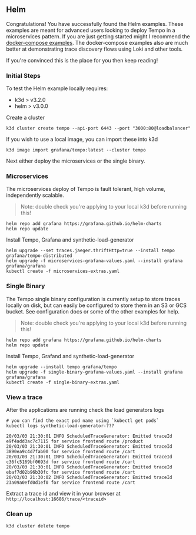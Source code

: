 ## Helm

Congratulations!  You have successfully found the Helm examples.  These examples are meant for
advanced users looking to deploy Tempo in a microservices pattern.  If you are just getting started
might I recommend the [docker-compose examples](../docker-compose).  The docker-compose examples also are much
better at demonstrating trace discovery flows using Loki and other tools.

If you're convinced this is the place for you then keep reading!

### Initial Steps
To test the Helm example locally requires:

- k3d > v3.2.0
- helm > v3.0.0

Create a cluster

```console
k3d cluster create tempo --api-port 6443 --port "3000:80@loadbalancer"
```

If you wish to use a local image, you can import these into k3d

```console
k3d image import grafana/tempo:latest --cluster tempo
```

Next either deploy the microservices or the single binary.

### Microservices
The microservices deploy of Tempo is fault tolerant, high volume, independently scalable.

> Note: double check you're applying to your local k3d before running this!

```console
helm repo add grafana https://grafana.github.io/helm-charts
helm repo update
```

Install Tempo, Grafana and synthetic-load-generator

```console
helm upgrade --set traces.jaeger.thriftHttp=true --install tempo grafana/tempo-distributed
helm upgrade -f microservices-grafana-values.yaml --install grafana grafana/grafana
kubectl create -f microservices-extras.yaml
```

### Single Binary
The Tempo single binary configuration is currently setup to store traces locally on disk, but can easily be configured to
store them in an S3 or GCS bucket.  See configuration docs or some of the other examples for help.

> Note: double check you're applying to your local k3d before running this!

```console
helm repo add grafana https://grafana.github.io/helm-charts
helm repo update
```

Install Tempo, Grafand and synthetic-load-generator

```console
helm upgrade --install tempo grafana/tempo
helm upgrade -f single-binary-grafana-values.yaml --install grafana grafana/grafana
kubectl create -f single-binary-extras.yaml
```

### View a trace
After the applications are running check the load generators logs

```console
# you can find the exact pod name using `kubectl get pods`
kubectl logs synthetic-load-generator-???
```
```
20/03/03 21:30:01 INFO ScheduledTraceGenerator: Emitted traceId e9f4add3ac7c7115 for service frontend route /product
20/03/03 21:30:01 INFO ScheduledTraceGenerator: Emitted traceId 3890ea9c4d7fab00 for service frontend route /cart
20/03/03 21:30:01 INFO ScheduledTraceGenerator: Emitted traceId c36fc5169bf0693d for service frontend route /cart
20/03/03 21:30:01 INFO ScheduledTraceGenerator: Emitted traceId ebaf7d02b96b30fc for service frontend route /cart
20/03/03 21:30:02 INFO ScheduledTraceGenerator: Emitted traceId 23a09a0efd0d1ef0 for service frontend route /cart
```

Extract a trace id and view it in your browser at `http://localhost:16686/trace/<traceid>`

### Clean up

```console
k3d cluster delete tempo
```
